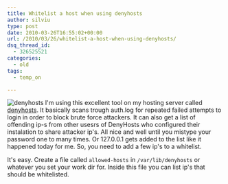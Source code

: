 ```yaml
---
title: Whitelist a host when using denyhosts
author: silviu
type: post
date: 2010-03-26T16:55:02+00:00
url: /2010/03/26/whitelist-a-host-when-using-denyhosts/
dsq_thread_id:
  - 326525521
categories:
  - old
tags:
  - temp_on

---
```

![denyhosts](/blog/images/2010/denyhosts.jpg) I'm using this excellent tool on my hosting server called <a href="http://denyhosts.sourceforge.net/" target="_blank" rel="noopener">denyhosts</a>. It basically scans trough auth.log for repeated failed attempts to login in order to block brute force attackers. It can also get a list of offending ip-s from other usesrs of DenyHosts who configured their instalation to share attacker ip's. All nice and well until you mistype your password one to many times. Or 127.0.0.1 gets added to the list like it happened today for me. So, you need to add a few ip's to a whitelist.

It's easy. Create a file called `allowed-hosts` in `/var/lib/denyhosts` or whatever you set your work dir for. Inside this file you can list ip's that should be whitelisted.

